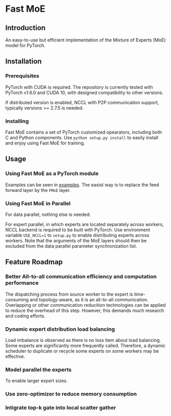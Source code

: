 Fast MoE
===

## Introduction

An easy-to-use but efficient implementation of the Mixture of Experts (MoE) 
model for PyTorch. 

## Installation

### Prerequisites

PyTorch with CUDA is required. The repository is currently tested with PyTorch
v1.6.0 and CUDA 10, with designed compatibility to other versions.

If distributed version is enabled, NCCL with P2P communication support,
typically versions >= 2.7.5 is needed. 

### Installing

Fast MoE contains a set of PyTorch customized opearators, including both C and
Python components. Use `python setup.py install` to easily install and enjoy
using Fast MoE for training.

## Usage 

### Using Fast MoE as a PyTorch module

Examples can be seen in [examples](examples/). The easist way is to replace the
feed forward layer by the `FMoE` layer.

### Using Fast MoE in Parallel

For data parallel, nothing else is needed.

For expert parallel, in which experts are located separately across workers,
NCCL backend is required to be built with PyTorch. Use environment variable
`USE_NCCL=1` to `setup.py` to enable distributing experts across workers. Note
that the arguments of the MoE layers should then be excluded from the data
parallel parameter synchronization list.

## Feature Roadmap

### Better All-to-all communication efficiency and computation performance

The dispatching process from source worker to the expert is time-consuming and
topology-aware, as it is an all-to-all communication. Overlapping or other
communication reducition technologies can be applied to reduce the overhead of
this step. However, this demands much research and coding efforts.

### Dynamic expert distribution load balancing

Load imbalance is observed as there is no loss item about load balancing. Some
experts are significantly more frequently called. Therefore, a dynamic scheduler
to duplicate or recycle some experts on some workers may be effective.

### Model parallel the experts

To enable larger expert sizes. 

### Use zero-optimizer to reduce memory consumption

### Intigrate top-k gate into local scatter gather


